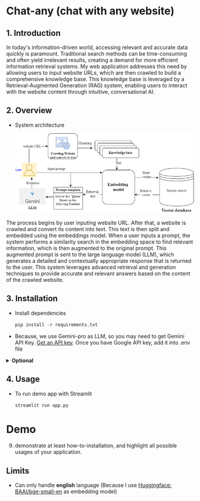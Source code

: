 # Chat-any (chat with any website)

## 1. Introduction

In today's information-driven world, accessing relevant and accurate data quickly is paramount. Traditional search methods can be time-consuming and often yield irrelevant results, creating a demand for more efficient information retrieval systems. My web application addresses this need by allowing users to input website URLs, which are then crawled to build a comprehensive knowledge base. This knowledge base is leveraged by a Retrieval-Augmented Generation (RAG) system, enabling users to interact with the website content through intuitive, conversational AI.

## 2. Overview

- System architecture
    
    ![system-architecture.drawio.png](./asset/system-architecture.png)
    

The process begins by user inputing website URL. After that, a website is crawled and convert its content into text. This text is then split and embedded using the embeddings model. When a user inputs a prompt, the system performs a similarity search in the embedding space to find relevant information, which is then augmented to the original prompt. This augmented prompt is sent to the large language model (LLM), which generates a detailed and contextually appropriate response that is returned to the user. This system leverages advanced retrieval and generation techniques to provide accurate and relevant answers based on the content of the crawled website.

## 3. Installation

- Install dependencies
    
    ```python
    pip install -r requirements.txt 
    ```
    
- Because, we use Gemini-pro as LLM, so you may need to get Gemini API Key. [Get an API key](https://makersuite.google.com/app/apikey). Once you have Google API key, add it into .env file

<details><summary><b>Optional</b></summary>
    <ul>
    <li>Caching embedding model</li>
        <ul>
            <li>Make <code>weights/</code> and move into the directory:
            <pre><code>!git lfs install
!git clone https://huggingface.co/BAAI/bge-small-en</code></pre>
            </li>
        </ul>
    <li><code>cd ..</code> to move back to the previous directory</li>
    <li>Now, uncomment <code># os.environ["HF_HOME"] = "/workspaces/chat-any/weights"</code> line in <code>app.py</code></li>
    </ul>
</details>


## 4. Usage

- To run demo app with Streamlit
    
    ```python
    streamlit run app.py
    ```
    

# Demo

9. demonstrate at least how-to-installation, and highlight all possible usages of your application.

## Limits

- Can only handle **english** language (Because I use [Huggingface: BAAI/bge-small-en](https://huggingface.co/BAAI/bge-small-en) as embedding model)